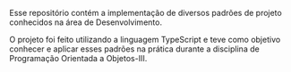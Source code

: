 Esse repositório contém a implementação de diversos padrões de projeto conhecidos na área de Desenvolvimento. 

O projeto foi feito utilizando a linguagem TypeScript e teve como objetivo conhecer e aplicar esses padrões na prática durante a disciplina de Programação Orientada a Objetos-III.
